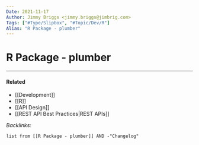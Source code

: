 ```yaml
---
Date: 2021-11-17
Author: Jimmy Briggs <jimmy.briggs@jimbrig.com>
Tags: ["#Type/Slipbox", "#Topic/Dev/R"]
Alias: "R Package - plumber"
---
```


# R Package - plumber

***

#### Related

- [[Development]]
- [[R]]
- [[API Design]]
- [[REST API Best Practices|REST APIs]]


*Backlinks:*

```dataview
list from [[R Package - plumber]] AND -"Changelog"
```